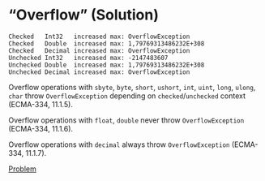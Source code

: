 # “Overflow” (Solution)

```
Checked   Int32   increased max: OverflowException
Checked   Double  increased max: 1,79769313486232E+308
Checked   Decimal increased max: OverflowException
Unchecked Int32   increased max: -2147483607
Unchecked Double  increased max: 1,79769313486232E+308
Unchecked Decimal increased max: OverflowException
```

Overflow operations with `sbyte`, `byte`, `short`, `ushort`, `int`, `uint`, `long`, `ulong`, `char` throw `OverflowException` depending on `checked`/`unchecked` context (ECMA-334, 11.1.5).

Overflow operations with `float`, `double` never throw `OverflowException` (ECMA-334, 11.1.6).

Overflow operations with `decimal` always throw `OverflowException` (ECMA-334, 11.1.7).

[Problem](./Overflow-P.md)